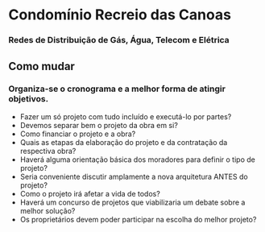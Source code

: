 # Condomínio Recreio das Canoas
### Redes de Distribuição de Gás, Água, Telecom e Elétrica
  
## Como mudar

### Organiza-se o cronograma e a melhor forma de atingir objetivos.

- Fazer um só projeto com tudo incluído e executá-lo por partes?
- Devemos separar bem o projeto da obra em si?
- Como financiar o projeto e a obra?
- Quais as etapas da elaboração do projeto e da contratação da respectiva obra?
- Haverá alguma orientação básica dos moradores para definir o tipo de projeto?
- Seria conveniente discutir amplamente a nova arquitetura ANTES do projeto?
- Como o projeto irá afetar a vida de todos?
- Haverá um concurso de projetos que viabilizaria um debate sobre a melhor solução?
- Os proprietários devem poder participar na escolha do melhor projeto?
